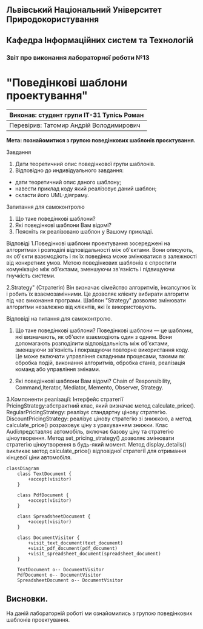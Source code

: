 ## Львівський Національний Університет Природокористування
## Кафедра Інформаційних систем та Технологій



### Звіт про виконання лабораторної роботи №13
# "Поведінкові шаблони проектування"



| Виконав: студент групи ІТ-31  Тупісь Роман |
|----------------------------------------------------|
| Перевірив: Татомир Андрій Володимирович            |




**Мета: познайомитися з групою поведінкових шаблонів проєктування.**


Завдання

1. Дати теоретичний опис поведінкової групи шаблонів.
2. Відповідно до индивідуального завдання:
- дати теоретичний опис даного шаблону;
- навести приклад коду який реалізовує даний шаблон;
- скласти його UML-діяграму.

Запитання для самоконтролю
1. Що таке поведінкові шаблони?
2. Які поведінкові шаблони Вам відомі?
3. Поясніть як реалізовано шаблон у Вашому прикладі.


Відповіді
1.Поведінкові шаблони проектування зосереджені на алгоритмах і розподілі відповідальності між об'єктами. Вони описують, як об'єкти взаємодіють і як їх поведінка може змінюватися в залежності від конкретних умов. Метою поведінкових шаблонів є спростити комунікацію між об'єктами, зменшуючи зв'язність і підвищуючи гнучкість системи.

2.Strategy" (Стратегія) Він визначає сімейство алгоритмів, інкапсулює їх і робить їх взаємозамінними. Це дозволяє клієнту вибирати алгоритм під час виконання програми. Шаблон "Strategy" дозволяє змінювати алгоритми незалежно від клієнтів, які їх використовують.

Відповіді на питання для самоконтролю.
1. Що таке поведінкові шаблони?
Поведінкові шаблони — це шаблони, які визначають, як об'єкти взаємодіють один з одним. Вони допомагають розподілити відповідальність між об'єктами, зменшуючи зв'язність і покращуючи повторне використання коду. Це може включати управління складними процесами, такими як обробка подій, виконання алгоритмів, обробка станів, реалізація команд або управління змінами.

2. Які поведінкові шаблони Вам відомі?
Chain of Responsibility, Command,Iterator, Mediator, Memento, Observer, Strategy.

3.Компоненти реалізації:
Інтерфейс стратегії PricingStrategy:абстрактний клас, який визначає метод calculate_price(). 
RegularPricingStrategy: реалізує стандартну цінову стратегію.
DiscountPricingStrategy: реалізує цінову стратегію зі знижкою, а метод calculate_price() розраховує ціну з урахуванням знижки.
Клас Audi:представляє автомобіль, включає базову ціну та стратегію ціноутворення. 
Метод set_pricing_strategy() дозволяє змінювати стратегію ціноутворення в будь-який момент.
Метод display_details() викликає метод calculate_price() відповідної стратегії для отримання кінцевої ціни автомобіля.

```mermaid
classDiagram
    class TextDocument {
        +accept(visitor)
    }
    
    class PdfDocument {
        +accept(visitor)
    }
    
    class SpreadsheetDocument {
        +accept(visitor)
    }

    class DocumentVisitor {
        +visit_text_document(text_document)
        +visit_pdf_document(pdf_document)
        +visit_spreadsheet_document(spreadsheet_document)
    }

    TextDocument o-- DocumentVisitor
    PdfDocument o-- DocumentVisitor
    SpreadsheetDocument o-- DocumentVisitor

```

## Висновки. 
На даній лабораторній роботі ми ознайомились з групою поведінкових шаблонів проектування. 
